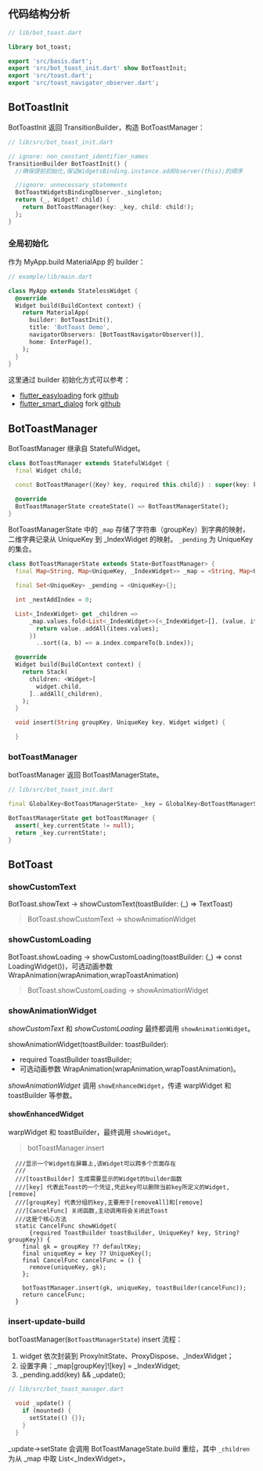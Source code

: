 
## 代码结构分析

```Dart
// lib/bot_toast.dart

library bot_toast;

export 'src/basis.dart';
export 'src/bot_toast_init.dart' show BotToastInit;
export 'src/toast.dart';
export 'src/toast_navigator_observer.dart';
```

## BotToastInit

BotToastInit 返回 TransitionBuilder，构造 BotToastManager：

```Dart
// lib/src/bot_toast_init.dart

// ignore: non_constant_identifier_names
TransitionBuilder BotToastInit() {
  //确保提前初始化,保证WidgetsBinding.instance.addObserver(this);的顺序

  //ignore: unnecessary_statements
  BotToastWidgetsBindingObserver._singleton;
  return (_, Widget? child) {
    return BotToastManager(key: _key, child: child!);
  };
}
```

### 全局初始化

作为 MyApp.build MaterialApp 的 builder：

```Dart
// example/lib/main.dart

class MyApp extends StatelessWidget {
  @override
  Widget build(BuildContext context) {
    return MaterialApp(
      builder: BotToastInit(),
      title: 'BotToast Demo',
      navigatorObservers: [BotToastNavigatorObserver()],
      home: EnterPage(),
    );
  }
}
```

这里通过 builder 初始化方式可以参考：

- [flutter_easyloading](https://pub.dev/packages/flutter_easyloading) fork [github](https://github.com/fan2/flutter_easyloading)  
- [flutter_smart_dialog](https://pub.dev/packages/flutter_smart_dialog) fork [github](https://github.com/fan2/flutter_smart_dialog)  

## BotToastManager

BotToastManager 继承自 StatefulWidget。

```Dart
class BotToastManager extends StatefulWidget {
  final Widget child;

  const BotToastManager({Key? key, required this.child}) : super(key: key);

  @override
  BotToastManagerState createState() => BotToastManagerState();
}
```

BotToastManagerState 中的 `_map` 存储了字符串（groupKey）到字典的映射，二维字典记录从 UniqueKey 到 _IndexWidget 的映射。
`_pending` 为 UniqueKey 的集合。

```Dart
class BotToastManagerState extends State<BotToastManager> {
  final Map<String, Map<UniqueKey, _IndexWidget>> _map = <String, Map<UniqueKey, _IndexWidget>>{};

  final Set<UniqueKey> _pending = <UniqueKey>{};

  int _nextAddIndex = 0;

  List<_IndexWidget> get _children =>
      _map.values.fold<List<_IndexWidget>>(<_IndexWidget>[], (value, items) {
        return value..addAll(items.values);
      })
        ..sort((a, b) => a.index.compareTo(b.index));

  @override
  Widget build(BuildContext context) {
    return Stack(
      children: <Widget>[
        widget.child,
      ]..addAll(_children),
    );
  }

  void insert(String groupKey, UniqueKey key, Widget widget) {

  }
```

### botToastManager

botToastManager 返回 BotToastManagerState。

```Dart
// lib/src/bot_toast_init.dart

final GlobalKey<BotToastManagerState> _key = GlobalKey<BotToastManagerState>();

BotToastManagerState get botToastManager {
  assert(_key.currentState != null);
  return _key.currentState!;
}
```

## BotToast

### showCustomText

BotToast.showText -> showCustomText(toastBuilder: (_) => TextToast)  

> BotToast.showCustomText -> showAnimationWidget  

### showCustomLoading

BotToast.showLoading -> showCustomLoading(toastBuilder: (_) => const LoadingWidget())，可选动画参数 WrapAnimation(wrapAnimation,wrapToastAnimation)  

> BotToast.showCustomLoading -> showAnimationWidget  

### showAnimationWidget

*showCustomText* 和 *showCustomLoading* 最终都调用 `showAnimationWidget`。

showAnimationWidget(toastBuilder: toastBuilder):

- required ToastBuilder toastBuilder;  
- 可选动画参数 WrapAnimation(wrapAnimation,wrapToastAnimation)。  

*showAnimationWidget* 调用 `showEnhancedWidget`，传递 warpWidget 和 toastBuilder 等参数。

#### showEnhancedWidget

warpWidget 和 toastBuilder，最终调用 `showWidget`。

> botToastManager.insert

```
  ///显示一个Widget在屏幕上,该Widget可以跨多个页面存在
  ///
  ///[toastBuilder] 生成需要显示的Widget的builder函数
  ///[key] 代表此Toast的一个凭证,凭此key可以删除当前key所定义的Widget,[remove]
  ///[groupKey] 代表分组的key,主要用于[removeAll]和[remove]
  ///[CancelFunc] 关闭函数,主动调用将会关闭此Toast
  ///这是个核心方法
  static CancelFunc showWidget(
      {required ToastBuilder toastBuilder, UniqueKey? key, String? groupKey}) {
    final gk = groupKey ?? defaultKey;
    final uniqueKey = key ?? UniqueKey();
    final CancelFunc cancelFunc = () {
      remove(uniqueKey, gk);
    };

    botToastManager.insert(gk, uniqueKey, toastBuilder(cancelFunc));
    return cancelFunc;
  }
```

### insert-update-build

botToastManager(`BotToastManagerState`) insert 流程：

1. widget 依次封装到 ProxyInitState、ProxyDispose、_IndexWidget；  
2. 设置字典：_map[groupKey]![key] = _IndexWidget;  
3. _pending.add(key) && _update();  

```Dart
// lib/src/bot_toast_manager.dart

  void _update() {
    if (mounted) {
      setState(() {});
    }
  }
```

_update->setState 会调用 BotToastManageState.build 重绘，其中 `_children` 为从 _map 中取 List<_IndexWidget>。
